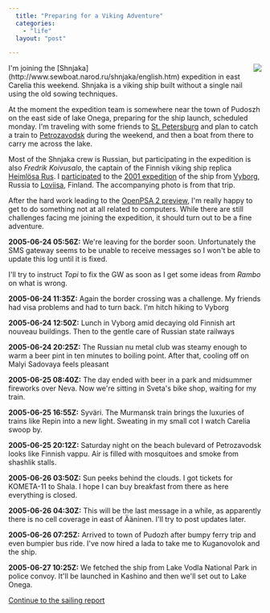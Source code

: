 ```yaml
---
  title: "Preparing for a Viking Adventure"
  categories: 
    - "life"
  layout: "post"

---
```

<img src="/midcom-serveattachmentguid-14d8272aea4e7bfc93d16b4f53f1838f/2001-rus-campfire.jpg" align="right" style="margin-left: 5px;" />
I'm joining the [Shnjaka](http://www.sewboat.narod.ru/shnjaka/english.htm) expedition in east Carelia this weekend. Shnjaka is a viking ship built without a single nail using the old sowing techniques.

At the moment the expedition team is somewhere near the town of Pudoszh on the east side of lake Onega, preparing for the ship launch, scheduled monday. I'm traveling with some friends to [St. Petersburg](http://en.wikipedia.org/wiki/Saint_Petersburg) and plan to catch a train to [Petrozavodsk](http://en.wikipedia.org/wiki/Petrozavodsk) during the weekend, and then a boat from there to carry me across the lake.

Most of the Shnjaka crew is Russian, but participating in the expedition is also _Fredrik Koivusalo_, the captain of the Finnish viking ship replica [Heiml&ouml;sa Rus](http://www.qnet.fi/rus-project/). I [participated](http://bergie.iki.fi/midcom-permalink-225dc1e9ab784ee98ce19e0803a96ba7) to the [2001 expedition](http://www.qnet.fi/rus-project/Voyage2001.html) of the ship from [Vyborg](http://en.wikipedia.org/wiki/Vyborg), Russia to [Loviisa](http://en.wikipedia.org/wiki/Loviisa), Finland. The accompanying photo is from that trip.

After the hard work leading to the [OpenPSA 2 preview](http://bergie.iki.fi/midcom-permalink-612a8f963c58a9bd0304e33c7b59df88), I'm really happy to get to do something not at all related to computers. While there are still challenges facing me joining the expedition, it should turn out to be a fine adventure.

__2005-06-24 05:56Z:__ We're leaving for the border soon. Unfortunately the SMS gateway seems to be
unable to receive messages so I won't be able to update this log until it is fixed.

I'll try to instruct _Topi_ to fix the GW as soon as I get some ideas from
_Rambo_ on what is wrong.

__2005-06-24 11:35Z:__ Again the border crossing was a challenge. My friends had visa problems and had to turn back. I'm hitch hiking to Vyborg

__2005-06-24 12:50Z:__ Lunch in Vyborg amid decaying old Finnish art nouveau buildings. Then to the gentle care of Russian state railways

__2005-06-24 20:25Z:__ The Russian nu metal club was steamy enough to warm a beer pint in ten minutes to boiling point. After that, cooling off on Malyi Sadovaya feels pleasant

__2005-06-25 08:40Z:__ The day ended with beer in a park and midsummer fireworks over Neva. Now we're sitting in Sveta's bike shop, waiting for my train.

__2005-06-25 16:55Z:__ Syv&auml;ri. The Murmansk train brings the luxuries of trains like Repin into a new light. Sweating in my small cot I watch Carelia swoop by.

__2005-06-25 20:12Z:__ Saturday night on the beach bulevard of Petrozavodsk looks like Finnish vappu. Air is filled with mosquitoes and smoke from shashlik stalls.

__2005-06-26 03:50Z:__ Sun peeks behind the clouds. I got tickets for KOMETA-11 to Shala. I hope I can buy breakfast from there as here everything is closed.

__2005-06-26 04:30Z:__ This will be the last message in a while, as apparently there is no cell coverage in east of &Auml;&auml;ninen. I'll try to post updates later.

__2005-06-26 07:25Z:__ Arrived to town of Pudozh after bumpy ferry trip and even bumpier bus ride. I've now hired a lada to take me to Kuganovolok and the ship.

__2005-06-27 10:25Z:__ We fetched the ship from Lake Vodla National Park in police convoy. It'll be launched in Kashino and then we'll set out to Lake Onega.

[Continue to the sailing report](http://bergie.iki.fi/midcom-permalink-8a379b874a5dd7f095e57846fcd86424)